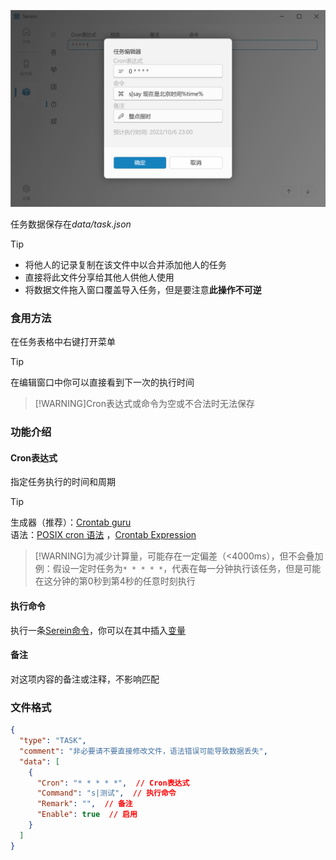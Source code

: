 
![定时任务](../imgs/task.png)

任务数据保存在*data/task.json*

> [!TIP]
>
>- 将他人的记录复制在该文件中以合并添加他人的任务
>- 直接将此文件分享给其他人供他人使用
>- 将数据文件拖入窗口覆盖导入任务，但是要注意**此操作不可逆**

### 食用方法

在任务表格中右键打开菜单

> [!TIP]
>在编辑窗口中你可以直接看到下一次的执行时间

>[!WARNING]Cron表达式或命令为空或不合法时无法保存

### 功能介绍

#### Cron表达式

指定任务执行的时间和周期

> [!TIP]
>生成器（推荐）：[Crontab guru](https://crontab.guru/)  
>语法：[POSIX cron 语法](https://pubs.opengroup.org/onlinepubs/9699919799/utilities/crontab.html#tag_20_25_07) ，[Crontab Expression](https://github.com/atifaziz/NCrontab/wiki/Crontab-Expression)

>[!WARNING]为减少计算量，可能存在一定偏差（<4000ms），但不会叠加  
>例：假设一定时任务为`* * * * *`，代表在每一分钟执行该任务，但是可能在这分钟的第0秒到第4秒的任意时刻执行

#### 执行命令

执行一条[Serein命令](Command.md)，你可以在其中插入[变量](Variables.md)

#### 备注

对这项内容的备注或注释，不影响匹配

### 文件格式

```json
{
  "type": "TASK",
  "comment": "非必要请不要直接修改文件，语法错误可能导致数据丢失",
  "data": [
    {
      "Cron": "* * * * *",  // Cron表达式
      "Command": "s|测试",  // 执行命令
      "Remark": "",  // 备注
      "Enable": true  // 启用
    }
  ]
}
```
